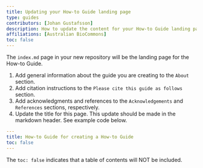 ```yaml
---
title: Updating your How-to Guide landing page
type: guides
contributors: [Johan Gustafsson]
description: How to update the content for your How-to Guide landing page.
affiliations: [Australian BioCommons]
toc: false
---
```



The `index.md` page in your new repository will be the landing page for the How-to Guide.

1. Add general information about the guide you are creating to the `About` section.
2. Add citation instructions to the `Please cite this guide as follows` section.
3. Add acknowledgments and references to the `Acknowledgements` and `References` sections, respectively. 
4. Update the title for this page. This update should be made in the markdown header. See example code below.

```yaml
---
title: How-to Guide for creating a How-to Guide
toc: false
---
```

The `toc: false` indicates that a table of contents will NOT be included.
